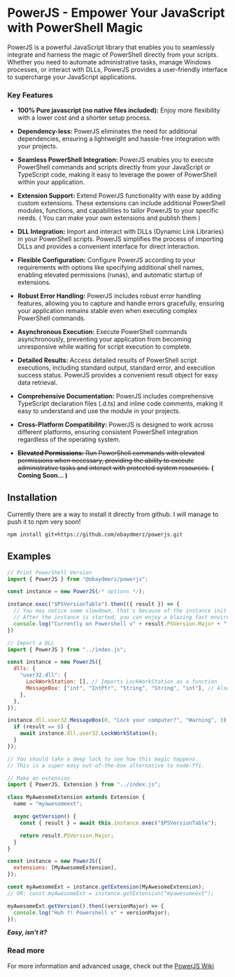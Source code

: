 # PowerJS - Empower Your JavaScript with PowerShell Magic

PowerJS is a powerful JavaScript library that enables you to seamlessly integrate and harness the magic of PowerShell directly from your scripts. Whether you need to automate administrative tasks, manage Windows processes, or interact with DLLs, PowerJS provides a user-friendly interface to supercharge your JavaScript applications.

### Key Features
- **100% Pure javascript (no native files included):** Enjoy more flexibility with a lower cost and a shorter setup process.

- **Dependency-less:** PowerJS eliminates the need for additional dependencies, ensuring a lightweight and hassle-free integration with your projects.

- **Seamless PowerShell Integration:** PowerJS enables you to execute PowerShell commands and scripts directly from your JavaScript or TypeScript code, making it easy to leverage the power of PowerShell within your application.

- **Extension Support:** Extend PowerJS functionality with ease by adding custom extensions. These extensions can include additional PowerShell modules, functions, and capabilities to tailor PowerJS to your specific needs. ( You can make your own extensions and publish them )

- **DLL Integration:** Import and interact with DLLs (Dynamic Link Libraries) in your PowerShell scripts. PowerJS simplifies the process of importing DLLs and provides a convenient interface for direct interaction.

- **Flexible Configuration:** Configure PowerJS according to your requirements with options like specifying additional shell names, enabling elevated permissions (runas), and automatic startup of extensions.

- **Robust Error Handling:** PowerJS includes robust error handling features, allowing you to capture and handle errors gracefully, ensuring your application remains stable even when executing complex PowerShell commands.

- **Asynchronous Execution:** Execute PowerShell commands asynchronously, preventing your application from becoming unresponsive while waiting for script execution to complete.

- **Detailed Results:** Access detailed results of PowerShell script executions, including standard output, standard error, and execution success status. PowerJS provides a convenient result object for easy data retrieval.

- **Comprehensive Documentation:** PowerJS includes comprehensive TypeScript declaration files (.d.ts) and inline code comments, making it easy to understand and use the module in your projects.

- **Cross-Platform Compatibility:** PowerJS is designed to work across different platforms, ensuring consistent PowerShell integration regardless of the operating system.

- ~~**Elevated Permissions:** Run PowerShell commands with elevated permissions when necessary, providing the ability to execute administrative tasks and interact with protected system resources.~~ **( Coming Soon... )**

## Installation
Currently there are a way to install it directly from github.
I will manage to push it to npm very soon!

```bash
npm install git+https://github.com/obaydmerz/powerjs.git
```

## Examples

```javascript
// Print PowerShell Version
import { PowerJS } from "@obaydmerz/powerjs";

const instance = new PowerJS(/* options */);

instance.exec("$PSVersionTable").then(({ result }) => {
  // You may notice some slowdown, that's because of the instance init process.
  // After the instance is started, you can enjoy a blazing fast environnement!
  console.log("Currently on Powershell v" + result.PSVersion.Major + "!");
})
```

```javascript
// Import a DLL
import { PowerJS } from "../index.js";

const instance = new PowerJS({
  dlls: {
    "user32.dll": {
      LockWorkStation: [], // Imports LockWorkStation as a function
      MessageBox: ["int", "IntPtr", "String", "String", "int"], // Also a function, Please note that the first item is the function type.
    },
  },
});

instance.dll.user32.MessageBox(0, "Lock your computer?", "Warning", 3).then(async ({ result }) => {
  if (result == 6) {
    await instance.dll.user32.LockWorkStation();
  }
});

// You should take a deep lock to see how this magic happens.
// This is a super easy out-of-the-box alternative to node-ffi.

```
```javascript
// Make an extension
import { PowerJS, Extension } from "../index.js";

class MyAwesomeExtension extends Extension {
  name = "myawesomeext";

  async getVersion() {
    const { result } = await this.instance.exec("$PSVersionTable");

    return result.PSVersion.Major;
  }
}

const instance = new PowerJS({
  extensions: [MyAwesomeExtension],
});

const myAwesomeExt = instance.getExtension(MyAwesomeExtension);
// OR: const myAwesomeExt = instance.getExtension("myawesomeext");

myAwesomeExt.getVersion().then((versionMajor) => {
  console.log("Huh ?! Powershell v" + versionMajor);
});
```

***Easy, isn't it?***

### Read more
For more information and advanced usage, check out the [PowerJS Wiki](https://github.com/obaydmerz/powerjs/wiki)
